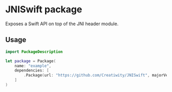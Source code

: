 # JNISwift package

Exposes a Swift API on top of the JNI header module.

## Usage

```swift
import PackageDescription

let package = Package(
    name: "example",
    dependencies: [
        .Package(url: "https://github.com/Creatiwity/JNISwift", majorVersion: 1)
    ]
)
```
